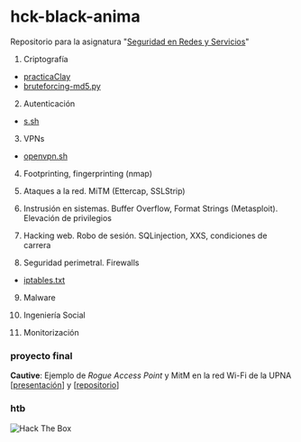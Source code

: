 # hck-black-anima

Repositorio para la asignatura "[Seguridad en Redes y Servicios](https://www.unavarra.es/ficha-asignaturaDOA/?languageId=100000&codPlan=243&codAsig=243707&anio=2018)"

1. Criptografía  
  - [practicaClay](https://github.com/jartigag/hck-black-anima/tree/master/practicaClay)
  - [bruteforcing-md5.py](https://github.com/jartigag/hck-black-anima/blob/master/bruteforcing-md5.py)

2. Autenticación  
  - [s.sh](https://github.com/jartigag/hck-black-anima/blob/master/s.sh)

3. VPNs                    
  - [openvpn.sh](https://github.com/jartigag/hck-black-anima/blob/master/openvpn.sh)

4. Footprinting, fingerprinting (nmap)

5. Ataques a la red. MiTM (Ettercap, SSLStrip)

6. Instrusión en sistemas. Buffer Overflow, Format Strings (Metasploit). Elevación de privilegios

7. Hacking web. Robo de sesión. SQLinjection, XXS, condiciones de carrera

8. Seguridad perimetral. Firewalls
 - [iptables.txt](https://github.com/jartigag/hck-black-anima/blob/master/iptables.txt)

9. Malware

10. Ingeniería Social

11. Monitorización

### proyecto final

**Cautive**: Ejemplo de *Rogue Access Point* y MitM en la red Wi-Fi de la UPNA  
[[presentación](https://jartigag.xyz/cautive/)] y [[repositorio](https://github.com/jartigag/cautive)]

### htb
<img src="https://www.hackthebox.eu/badge/image/84928" alt="Hack The Box">
